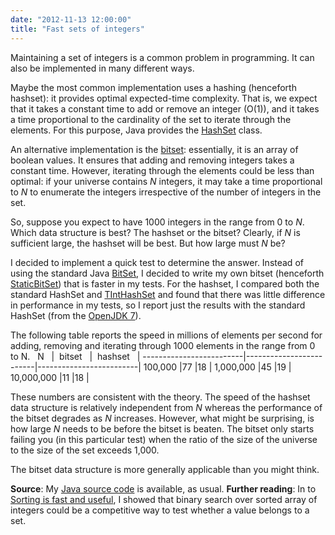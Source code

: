 ```yaml
---
date: "2012-11-13 12:00:00"
title: "Fast sets of integers"
---
```




Maintaining a set of integers is a common problem in programming. It can also be implemented in many different ways.

Maybe the most common implementation uses a hashing (henceforth hashset): it provides optimal expected-time complexity. That is, we expect that it takes a constant time to add or remove an integer (O(1)), and it takes a time proportional to the cardinality of the set to iterate through the elements. For this purpose, Java provides the [HashSet](http://docs.oracle.com/javase/6/docs/api/java/util/HashSet.html) class.

An alternative implementation is the [bitset](https://en.wikipedia.org/wiki/Bitset): essentially, it is an array of boolean values. It ensures that adding and removing integers takes a constant time. However, iterating through the elements could be less than optimal: if your universe contains _N_ integers, it may take a time proportional to _N_ to enumerate the integers irrespective of the number of integers in the set.

So, suppose you expect to have 1000 integers in the range from 0 to <em>N</em>. Which data structure is best? The hashset or the bitset? Clearly, if _N_ is sufficient large, the hashset will be best. But how large must _N_ be?

I decided to implement a quick test to determine the answer. Instead of using the standard Java [BitSet](http://docs.oracle.com/javase/6/docs/api/java/util/BitSet.html), I decided to write my own bitset (henceforth [StaticBitSet](https://github.com/lemire/Code-used-on-Daniel-Lemire-s-blog/blob/master/2012/11/13/src/StaticBitSet.java)) that is faster in my tests. For the hashset, I compared both the standard HashSet and [TIntHashSet](http://trove4j.sourceforge.net/javadocs/gnu/trove/set/hash/TIntHashSet.html) and found that there was little difference in performance in my tests, so I report just the results with the standard HashSet (from the [OpenJDK 7](http://openjdk.java.net/projects/jdk7/)).

The following table reports the speed in millions of elements per second for adding, removing and iterating through 1000 elements in the range from 0 to N.
&nbsp;&nbsp;N&nbsp;&nbsp; |&nbsp;&nbsp;bitset&nbsp;&nbsp; |&nbsp;&nbsp;hashset&nbsp;&nbsp; |
-------------------------|-------------------------|-------------------------|
100,000                  |77                       |18                       |
1,000,000                |45                       |19                       |
10,000,000               |11                       |18                       |


These numbers are consistent with the theory. The speed of the hashset data structure is relatively independent from _N_ whereas the performance of the bitset degrades as _N_ increases. However, what might be surprising, is how large _N_ needs to be before the bitset is beaten. The bitset only starts failing you (in this particular test) when the ratio of the size of the universe to the size of the set exceeds 1,000.

The bitset data structure is more generally applicable than you might think.

__Source__: My [Java source code](https://github.com/lemire/Code-used-on-Daniel-Lemire-s-blog/tree/master/2012/11/13) is available, as usual.
__Further reading__: In to [Sorting is fast and useful](/lemire/blog/2010/05/20/sorting-is-fast-and-useful/), I showed that binary search over sorted array of integers could be a competitive way to test whether a value belongs to a set.

